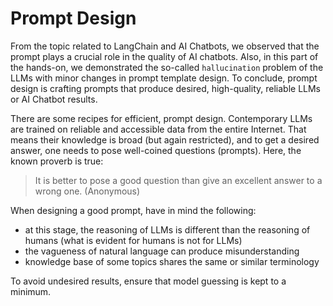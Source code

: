 # Prompt Design

From the topic related to LangChain and AI Chatbots, we observed that the prompt plays a crucial role in the quality of AI chatbots. Also, in this part of the hands-on, we demonstrated the so-called `hallucination` problem of the LLMs with minor changes in prompt template design. To conclude, prompt design is crafting prompts that produce desired, high-quality, reliable LLMs or AI Chatbot results.  

There are some recipes for efficient, prompt design. Contemporary LLMs are trained on reliable and accessible data from the entire Internet. That means their knowledge is broad (but again restricted), and to get a desired answer, one needs to pose well-coined questions (prompts). Here, the known proverb is true:

> It is better to pose a good question than give an excellent answer to a wrong one.
(Anonymous)

When designing a good prompt, have in mind the following:

 - at this stage, the reasoning of LLMs is different than the reasoning of humans (what is evident for humans is not for LLMs)
 - the vagueness of natural language can produce misunderstanding
 - knowledge base of some topics shares the same or similar terminology

To avoid undesired results, ensure that model guessing is kept to a minimum.
# 

